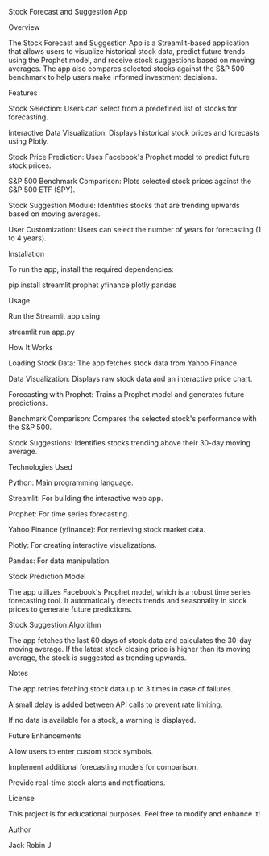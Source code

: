Stock Forecast and Suggestion App

Overview

The Stock Forecast and Suggestion App is a Streamlit-based application that allows users to visualize historical stock data, predict future trends using the Prophet model, and receive stock suggestions based on moving averages. The app also compares selected stocks against the S&P 500 benchmark to help users make informed investment decisions.

Features

Stock Selection: Users can select from a predefined list of stocks for forecasting.

Interactive Data Visualization: Displays historical stock prices and forecasts using Plotly.

Stock Price Prediction: Uses Facebook's Prophet model to predict future stock prices.

S&P 500 Benchmark Comparison: Plots selected stock prices against the S&P 500 ETF (SPY).

Stock Suggestion Module: Identifies stocks that are trending upwards based on moving averages.

User Customization: Users can select the number of years for forecasting (1 to 4 years).

Installation

To run the app, install the required dependencies:

pip install streamlit prophet yfinance plotly pandas

Usage

Run the Streamlit app using:

streamlit run app.py

How It Works

Loading Stock Data: The app fetches stock data from Yahoo Finance.

Data Visualization: Displays raw stock data and an interactive price chart.

Forecasting with Prophet: Trains a Prophet model and generates future predictions.

Benchmark Comparison: Compares the selected stock's performance with the S&P 500.

Stock Suggestions: Identifies stocks trending above their 30-day moving average.

Technologies Used

Python: Main programming language.

Streamlit: For building the interactive web app.

Prophet: For time series forecasting.

Yahoo Finance (yfinance): For retrieving stock market data.

Plotly: For creating interactive visualizations.

Pandas: For data manipulation.

Stock Prediction Model

The app utilizes Facebook's Prophet model, which is a robust time series forecasting tool. It automatically detects trends and seasonality in stock prices to generate future predictions.

Stock Suggestion Algorithm

The app fetches the last 60 days of stock data and calculates the 30-day moving average. If the latest stock closing price is higher than its moving average, the stock is suggested as trending upwards.

Notes

The app retries fetching stock data up to 3 times in case of failures.

A small delay is added between API calls to prevent rate limiting.

If no data is available for a stock, a warning is displayed.

Future Enhancements

Allow users to enter custom stock symbols.

Implement additional forecasting models for comparison.

Provide real-time stock alerts and notifications.

License

This project is for educational purposes. Feel free to modify and enhance it!

Author

Jack Robin J


